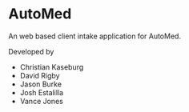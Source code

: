 # AutoMed
An web based client intake application for AutoMed.

Developed by 
  * Christian Kaseburg
  * David Rigby
  * Jason Burke
  * Josh Estalilla
  * Vance Jones
